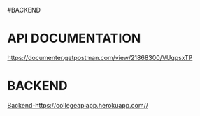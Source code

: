 #BACKEND

<h1>API DOCUMENTATION</h1>
<a href="https://documenter.getpostman.com/view/21868300/VUqpsxTP">https://documenter.getpostman.com/view/21868300/VUqpsxTP</a>

<h1>BACKEND</h1>
<a href="https://collegeapiapp.herokuapp.com/">Backend-https://collegeapiapp.herokuapp.com//</a>
